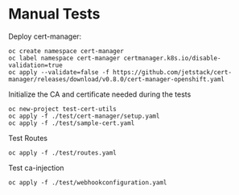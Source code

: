 # Manual Tests

Deploy cert-manager:

```shell
oc create namespace cert-manager
oc label namespace cert-manager certmanager.k8s.io/disable-validation=true
oc apply --validate=false -f https://github.com/jetstack/cert-manager/releases/download/v0.8.0/cert-manager-openshift.yaml
```

Initialize the CA and certificate needed during the tests

```shell
oc new-project test-cert-utils
oc apply -f ./test/cert-manager/setup.yaml
oc apply -f ./test/sample-cert.yaml
```

Test Routes

```shell
oc apply -f ./test/routes.yaml
```

Test ca-injection

```shell
oc apply -f ./test/webhookconfiguration.yaml
```
